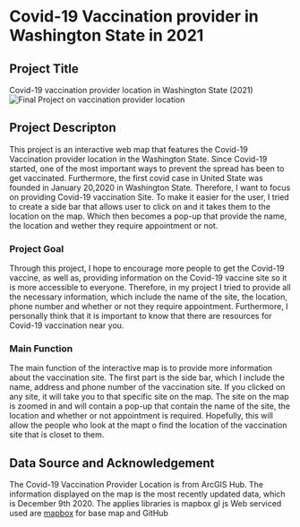 # Covid-19 Vaccination provider in Washington State in 2021

## Project Title
Covid-19 vaccination provider location in Washington State (2021)
![Final Project on vaccination provider location]( /assets/images/vaccinesite.png)

## Project Descripton 
This project is an interactive web map that features the Covid-19 Vaccination provider location in the Washington State. Since Covid-19 started, one of the most important ways to prevent the spread has been to get vaccinated. Furthermore, the first covid case in United State was founded in January 20,2020 in Washington State. Therefore, I want to focus on providing Covid-19 vaccination Site. To make it easier for the user, I tried to create a side bar that allows user to click on and it takes them to the location on the map. Which then becomes a pop-up that provide the name, the location and wether they require appointment or not. 

### Project Goal 
Through this project, I hope to encourage more people to get the Covid-19 vaccine, as well as, providing information on the Covid-19 vaccine site so it is more accessible to everyone. Therefore, in my project I tried to provide all the necessary information, which include the name of the site, the location, phone number and whether or not they require appointment. Furthermore, I personally think that it is important to know that there are resources for Covid-19 vaccination near you. 

### Main Function 
The main function of the interactive map is to provide more information about the vaccination site. The first part is the side bar, which I include the name, address and phone number of the vaccination site. If you clicked on any site, it will take you to that specific site on the map. The site on the map is zoomed in and will contain a pop-up that contain the name of the site, the location and whether or not appointment is required. Hopefully, this will allow the people who look at the mapt o find the location of the vaccination site that is closet to them.

## Data Source and Acknowledgement
The Covid-19 Vaccination Provider Location is from ArcGIS Hub. The information displayed on the map is the most recently updated data, which is December 9th 2020.
The applies libraries is mapbox gl js 
Web serviced used are [mapbox](pk.eyJ1IjoibmxlcnR2IiwiYSI6ImNrd3ZzNDhkbDBvaHQyd3V0aWN4ZHhweG4ifQ.Urrs8iPJJv64653D_2GA3g) for base map and GitHub

